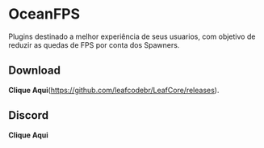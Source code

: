 # OceanFPS
 Plugins destinado a melhor experiência de seus usuarios, com objetivo de reduzir as quedas de FPS por conta dos Spawners.
 
 ## Download
 **Clique Aqui**(https://github.com/leafcodebr/LeafCore/releases).

## Discord
**Clique Aqui**
